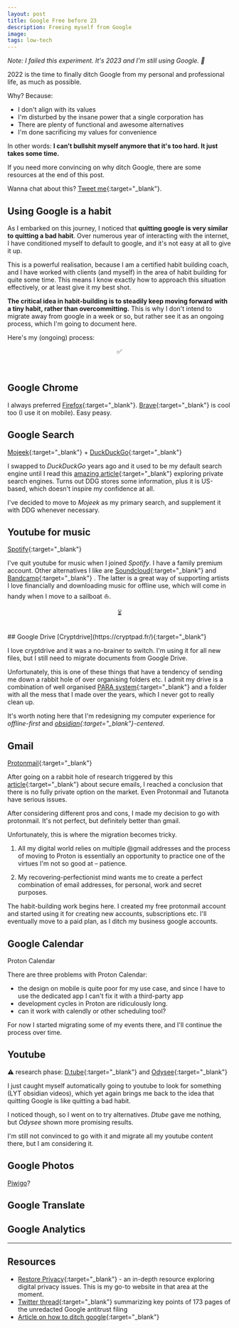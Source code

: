 ```yaml
---
layout: post
title: Google Free before 23
description: Freeing myself from Google
image: 
tags: low-tech
---
```


*Note: I failed this experiment. It's 2023 and I'm still using Google. 🙁*

2022 is the time to finally ditch Google from my personal and professional life, as much as possible.

Why? Because:
- I don't align with its values
- I'm disturbed by the insane power that a single corporation has
- There are plenty of functional and awesome alternatives
- I'm done sacrificing my values for convenience

In other words: **I can't bullshit myself anymore that it's too hard. It just takes some time.**

If you need more convincing on why ditch Google, there are some resources at the end of this post.

Wanna chat about this? [Tweet me](https://twitter.com/michalkorzonek){:target="_blank"}.

## Using Google is a habit

As I embarked on this journey, I noticed that **quitting google is very similar to quitting a bad habit**. Over numerous year of interacting with the internet, I have conditioned myself to default to google, and it's not easy at all to give it up.

This is a powerful realisation, because I am a certified habit building coach, and I have worked with clients (and myself) in the area of habit building for quite some time. This means I know exactly how to approach this situation effectively, or at least give it my best shot.

**The critical idea in habit-building is to steadily keep moving forward with a tiny habit, rather than overcommitting.** This is why I don't intend to migrate away from google in a week or so, but rather see it as an ongoing process, which I'm going to document here. 

Here's my (ongoing) process:

<p align="center">✅</p><br>

## Google Chrome
I always preferred [Firefox](https://www.mozilla.org/en-GB/firefox/new/){:target="_blank"}. [Brave](https://brave.com/){:target="_blank"} is cool too (I use it on mobile). Easy peasy.

## Google Search
[Mojeek](https://www.mojeek.com/){:target="_blank"} + [DuckDuckGo](https://duckduckgo.com/){:target="_blank"}

I swapped to *DuckDuckGo* years ago and it used to be my default search engine until I read this [amazing article](https://restoreprivacy.com/private-search-engine/){:target="_blank"} exploring private search engines. Turns out DDG stores some information, plus it is US-based, which doesn't inspire my confidence at all.

I've decided to move to *Mojeek* as my primary search, and supplement it with DDG whenever necessary.

## Youtube for music
[Spotify](http://spotify.com/){:target="_blank"}

I've quit youtube for music when I joined *Spotify*. I have a family premium account. Other alternatives I like are [Soundcloud](https://soundcloud.com){:target="_blank"} and [Bandcamp](https://bandcamp.com/){:target="_blank"} . The latter is a great way of supporting artists I love financially and downloading music for offline use, which will come in handy when I move to a sailboat ⛵️.

<p align="center">⏳</p><br>
## Google Drive
[Cryptdrive](https://cryptpad.fr/){:target="_blank"}

I love cryptdrive and it was a no-brainer to switch. I'm using it for all new files, but I still need to migrate documents from Google Drive.

Unfortunately, this is one of these things that have a tendency of sending me down a rabbit hole of over organising folders etc. I admit my drive is a combination of well organised [PARA system](https://fortelabs.co/blog/para/){:target="_blank"} and a folder with all the mess that I made over the years, which I never got to really clean up.

It's worth noting here that I'm redesigning my computer experience for *offline-first* and *[obsidian](https://obsidian.md/){:target="_blank"}-centered*. 

## Gmail
[Protonmail](https://protonmail.com/){:target="_blank"}

After going on a rabbit hole of research triggered by this [article](https://restoreprivacy.com/email/secure/){:target="_blank"}  about secure emails, I reached a conclusion that there is no fully private option on the market. Even Protonmail and Tutanota have serious issues.

After considering different pros and cons, I made my decision to go with protonmail. It's not perfect, but definitely better than gmail.

Unfortunately, this is where the migration becomes tricky.

1) All my digital world relies on multiple @gmail addresses and the process of moving to Proton is essentially an opportunity to practice one of the virtues I'm not so good at – patience.

2) My recovering-perfectionist mind wants me to create a perfect combination of email addresses, for personal, work and secret purposes.

The habit-building work begins here. I created my free protonmail account and started using it for creating new accounts, subscriptions etc. I'll eventually move to a paid plan, as I ditch my business google accounts.

## Google Calendar
Proton Calendar

There are three problems with Proton Calendar:

- the design on mobile is quite poor for my use case, and since I have to use the dedicated app I can't fix it with a third-party app
- development cycles in Proton are ridiculously long.
- can it work with calendly or other scheduling tool?

For now I started migrating some of my events there, and I'll continue the process over time.

## Youtube
⚠️ research phase: [D.tube](https://d.tube/){:target="_blank"} and [Odysee](https://odysee.com/){:target="_blank"}

I just caught myself automatically going to youtube to look for something (LYT obsidian videos), which yet again brings me back to the idea that quitting Google is like quitting a bad habit.

I noticed though, so I went on to try alternatives. *Dtube* gave me nothing, but *Odysee* shown more promising results.

I'm still not convinced to go with it and migrate all my youtube content there, but I am considering it.

## Google Photos
[Piwigo](https://www.piwigo.org/)?

## Google Translate


## Google Analytics
 
<hr>

## Resources
- [Restore Privacy](https://restoreprivacy.com/){:target="_blank"} - an in-depth resource exploring digital privacy issues. This is my go-to website in that area at the moment.
- [Twitter thread](https://twitter.com/fasterthanlime/status/1452053938195341314){:target="_blank"} summarizing key points of 173 pages of the unredacted Google antitrust filing
- [Article on how to ditch google](https://koshinan.com/how-to-completely-ditch-google/){:target="_blank"}
